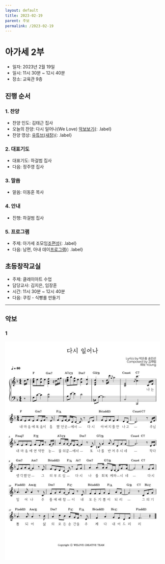 ```yaml
---
layout: default
title: 2023-02-19
parent: 주보
permalink: /2023-02-19
---
```


# 아가세 2부
- 일자: 2023년 2월 19일
- 일시: 11시 30분 ~ 12시 40분
- 장소: 교육관 9층

## 진행 순서

### 1. 찬양
- 찬양 인도: 김태근 집사
- 오늘의 찬양: 다시 일어나(We Love) [악보보기](#1){: .label}
- 찬양 영상: [유튜브(새창)](https://www.youtube.com/watch?v=qDyCoSMia48&feature=youtu.be){: .label}

### 2. 대표기도
- 대표기도: 하걸범 집사
- 다음: 정주영 집사

### 3. 말씀
- 말씀: 이동훈 목사

### 4. 안내
- 진행: 하걸범 집사

### 5. 프로그램
- 주제: 아가세 조모임[조편성](people){: .label}
- 다음: 남편, 아내 데이[프로그램](schedule){: .label}

## 초등창작교실
- 주제: 클레이아트 수업
- 담당교사: 김지은, 임장훈
- 시간: 11시 30분 ~ 12시 40분
- 다음: 쿠킹 - 식빵롤 만들기

<!-- - 오늘의 QT: [생명의삶](#qt){: .label} -->

<!-- ### 4. 알림 -->
<!-- - 오늘은 아가세 종강 모임으로 모입니다. 준비한 음식을 함께 나누며 총회를 진행하고자 합니다. -->
<!-- - 지난 1년 간 아가세 가족 모두 수고 많으셨습니다. 방학 중에도 하나님의 은혜 가운데 거하시기를 기원하며 2023년 개강 모임은 추후 공지하겠습니다. -->
<!-- - 교회 창립 100주년을 맞아 진행 중인 “성경 100권” 필사 운동에 아기세 가족들의 많은 참여 부탁드립니다. -->

<!-- ## 함께 기도해요 -->
<!-- - 김대중 집사: 아버님이 주님을 영접하시고, 진숙현 지사님의 어께 통증이 치유받도록 -->
<!-- - 이승은/정현숙 집사: 자녀(주아, 수한)의 믿음이 잘나고 교회 출석에 열심을 낼 수 있도록 -->
<!-- - 황인택 집사: 아버님의 건강을 회복시켜 주시고, 마음을 열어 예수님을 영접할 수 있도록 -->
<!-- - 김경미 집사: 딸들의 건강을 지켜주시고 은혜 가운데 잘 자라날 수 있도록 -->
<!-- - 배지연 집사: 진로(진학, 수련, 직장)와 관련하여 하나님의 인도하심을 위해 -->

---

## 악보

### 1
![](attachments/rise-again_welove.jpeg)

<!-- ### 2 -->
<!-- ![](b.jpeg) -->

<!-- ## QT -->


<!-- ### 디모데를 보내려는 이유 2:19~24 -->

